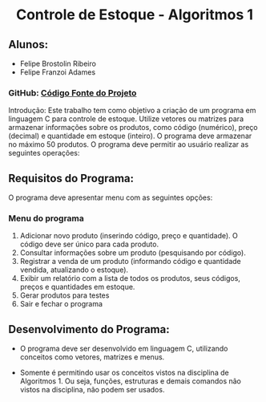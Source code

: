 <h1 align="center"> Controle de Estoque - Algoritmos 1 </h1> 

## Alunos: 
 - Felipe Brostolin Ribeiro 
 - Felipe Franzoi Adames

### GitHub: [Código Fonte do Projeto](https://github.com/Ferps53/controle_estoque_c)

Introdução:
Este trabalho tem como objetivo a criação de um programa em linguagem C
para controle de estoque. Utilize vetores ou matrizes para armazenar
informações sobre os produtos, como código (numérico), preço (decimal) e
quantidade em estoque (inteiro). O programa deve armazenar no máximo 50
produtos. O programa deve permitir ao usuário realizar as seguintes
operações:

## Requisitos do Programa:

O programa deve apresentar menu com as seguintes opções:

### Menu do programa

1) Adicionar novo produto (inserindo código, preço e quantidade).
O código deve ser único para cada produto.
2) Consultar informações sobre um produto (pesquisando por
código).
3) Registrar a venda de um produto (informando código e
quantidade vendida, atualizando o estoque).
4) Exibir um relatório com a lista de todos os produtos, seus
códigos, preços e quantidades em estoque.
5) Gerar produtos para testes
6) Sair e fechar o programa

## Desenvolvimento do Programa:

- O programa deve ser desenvolvido em linguagem C, utilizando
conceitos como vetores, matrizes e menus.

- Somente é permitindo usar os conceitos vistos na disciplina de
Algoritmos 1. Ou seja, funções, estruturas e demais comandos não
vistos na disciplina, não podem ser usados.
